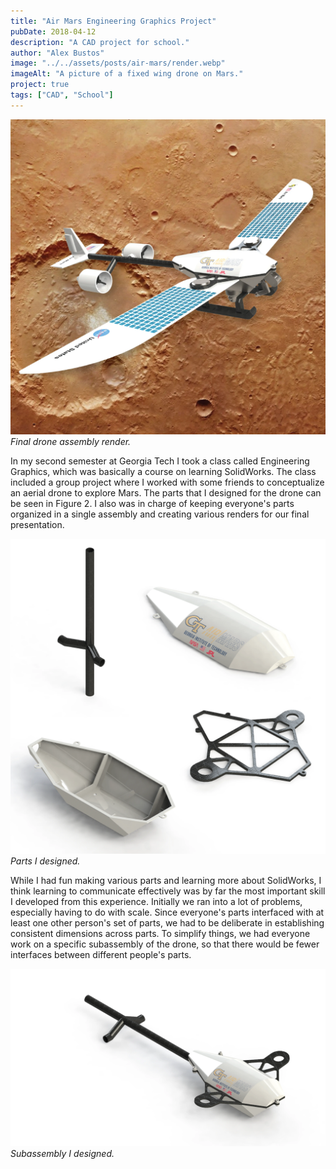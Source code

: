 ```yaml
---
title: "Air Mars Engineering Graphics Project"
pubDate: 2018-04-12
description: "A CAD project for school."
author: "Alex Bustos"
image: "../../assets/posts/air-mars/render.webp"
imageAlt: "A picture of a fixed wing drone on Mars."
project: true
tags: ["CAD", "School"]
---
```


![Final drone assembly render](../../assets/posts/air-mars/render.webp) _Final
drone assembly render._

In my second semester at Georgia Tech I took a class called Engineering
Graphics, which was basically a course on learning SolidWorks. The class
included a group project where I worked with some friends to conceptualize an
aerial drone to explore Mars. The parts that I designed for the drone can be
seen in Figure 2. I also was in charge of keeping everyone's parts organized in
a single assembly and creating various renders for our final presentation.

![Parts I designed](../../assets/posts/air-mars/parts.webp) _Parts I designed._

While I had fun making various parts and learning more about SolidWorks, I think
learning to communicate effectively was by far the most important skill I
developed from this experience. Initially we ran into a lot of problems,
especially having to do with scale. Since everyone's parts interfaced with at
least one other person's set of parts, we had to be deliberate in establishing
consistent dimensions across parts. To simplify things, we had everyone work on
a specific subassembly of the drone, so that there would be fewer interfaces
between different people's parts.

![Subassembly I designed](../../assets/posts/air-mars/fuselage-subassembly.webp)
_Subassembly I designed._
